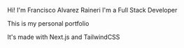 Hi! I'm Francisco Alvarez Raineri
I'm a Full Stack Developer

This is my personal portfolio

It's made with Next.js and TailwindCSS
